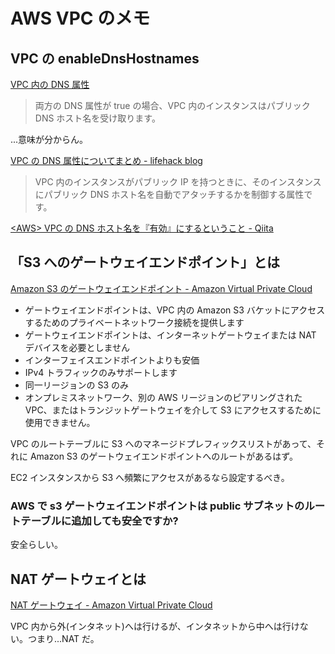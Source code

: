 # AWS VPC のメモ

## VPC の enableDnsHostnames

[VPC 内の DNS 属性](https://docs.aws.amazon.com/ja_jp/vpc/latest/userguide/vpc-dns.html#vpc-dns-support)

> 両方の DNS 属性が true の場合、VPC 内のインスタンスはパブリック DNS ホスト名を受け取ります。

...意味が分からん。

[VPC の DNS 属性についてまとめ - lifehack blog](https://walk0204.hatenablog.com/entry/tech/aws/vpc/DNS-attribute#enableDNSHostnames)

> VPC 内のインスタンスがパブリック IP を持つときに、そのインスタンスにパブリック DNS ホスト名を自動でアタッチするかを制御する属性です。

[\<AWS\> VPC の DNS ホスト名を『有効』にするということ - Qiita](https://qiita.com/fumiya-konno/items/f94ed3e3c114793c898a)

## 「S3 へのゲートウェイエンドポイント」とは

[Amazon S3 のゲートウェイエンドポイント - Amazon Virtual Private Cloud](https://docs.aws.amazon.com/ja_jp/vpc/latest/privatelink/vpc-endpoints-s3.html)

- ゲートウェイエンドポイントは、VPC 内の Amazon S3 バケットにアクセスするためのプライベートネットワーク接続を提供します
- ゲートウェイエンドポイントは、インターネットゲートウェイまたは NAT デバイスを必要としません
- インターフェイスエンドポイントよりも安価
- IPv4 トラフィックのみサポートします
- 同一リージョンの S3 のみ
- オンプレミスネットワーク、別の AWS リージョンのピアリングされた VPC、またはトランジットゲートウェイを介して S3 にアクセスするために使用できません。

VPC のルートテーブルに S3 へのマネージドプレフィックスリストがあって、それに Amazon S3 のゲートウェイエンドポイントへのルートがあるはず。

EC2 インスタンスから S3 へ頻繁にアクセスがあるなら設定するべき。

### AWS で s3 ゲートウェイエンドポイントは public サブネットのルートテーブルに追加しても安全ですか?

安全らしい。

## NAT ゲートウェイとは

[NAT ゲートウェイ - Amazon Virtual Private Cloud](https://docs.aws.amazon.com/ja_jp/vpc/latest/userguide/vpc-nat-gateway.html)

VPC 内から外(インタネット)へは行けるが、インタネットから中へは行けない。つまり...NAT だ。
